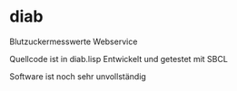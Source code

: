 # diab
Blutzuckermesswerte Webservice

Quellcode ist in diab.lisp
Entwickelt und getestet mit SBCL


Software ist noch sehr unvollständig
